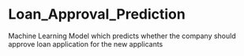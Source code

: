 # Loan_Approval_Prediction
Machine Learning Model which predicts whether the company should approve loan application for the new applicants
